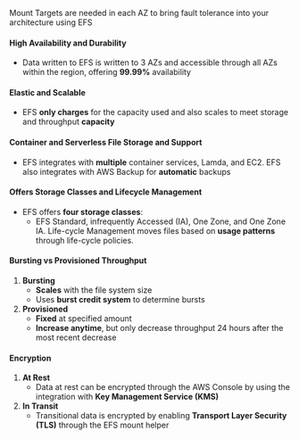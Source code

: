 Mount Targets are needed in each AZ to bring fault tolerance into your architecture using EFS

#### High Availability and Durability
- Data written to EFS is written to 3 AZs and accessible through all AZs within the region, offering **99.99%** availability

#### Elastic and Scalable
- EFS **only charges** for the capacity used and also scales to meet storage and throughput **capacity**

#### Container and Serverless File Storage and Support
- EFS integrates with **multiple** container services, Lamda, and EC2. EFS also integrates with AWS Backup for **automatic** backups

#### Offers Storage Classes and Lifecycle Management
- EFS offers **four storage classes**:
	- EFS Standard, infrequently Accessed (IA), One Zone, and One Zone IA. Life-cycle Management moves files based on **usage patterns** through life-cycle policies.

#### Bursting vs Provisioned Throughput
1. **Bursting**
	- **Scales** with the file system size
	- Uses **burst credit system** to determine bursts
2. **Provisioned**
	- **Fixed** at specified amount
	- **Increase anytime**, but only decrease throughput 24 hours after the most recent decrease

#### Encryption
1. **At Rest**
	- Data at rest can be encrypted through the AWS Console by using the integration with **Key Management Service (KMS)**
2. **In Transit**
	- Transitional data is encrypted by enabling  **Transport Layer Security (TLS)** through the EFS mount helper